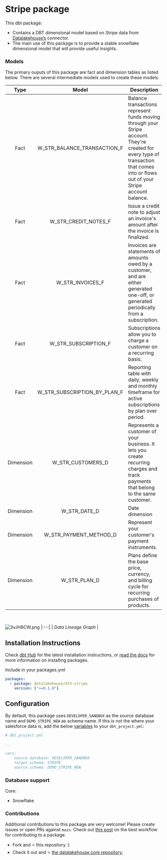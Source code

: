 # Stripe package

This dbt package:

*   Contains a DBT dimensional model based on Stripe data from [Datalakehouse’s](https://www.datalakehouse.io/) connector.
*   The main use of this package is to provide a stable snowflake dimensional model that will provide useful insights.
    

### Models

The primary ouputs of this package are fact and dimension tables as listed below. There are several intermediate models used to create these models.

|        Type       |        Model       |        Description       |
|:----------------:|:----------------:|----------------|
|Fact| W_STR_BALANCE_TRANSACTION_F       | Balance transactions represent funds moving through your Stripe account. They're created for every type of transaction that comes into or flows out of your Stripe account balance.   |
|Fact| W_STR_CREDIT_NOTES_F         | Issue a credit note to adjust an invoice's amount after the invoice is finalized. |
|Fact| W_STR_INVOICES_F       | Invoices are statements of amounts owed by a customer, and are either generated one-off, or generated periodically from a subscription. |
|Fact| W_STR_SUBSCRIPTION_F      | Subscriptions allow you to charge a customer on a recurring basis. |
|Fact| W_STR_SUBSCRIPTION_BY_PLAN_F         | Reporting table with daily, weekly and monthly timeframe for active subscriptions by plan over period. |
|Dimension| W_STR_CUSTOMERS_D         | Represents a customer of your business. It lets you create recurring charges and track payments that belong to the same customer. |
|Dimension| W_STR_DATE_D | Date dimension |
|Dimension| W_STR_PAYMENT_METHOD_D | Represent your customer's payment instruments. |
|Dimension| W_STR_PLAN_D | Plans define the base price, currency, and billing cycle for recurring purchases of products. |

</br>

![3vJH8CW.png](https://i.imgur.com/3vJH8CW.png)
|:--:| 
| *Data Lineage Graph* |

Installation Instructions
-------------------------

Check [dbt Hub](https://hub.getdbt.com) for the latest installation instructions, or [read the docs](https://docs.getdbt.com/docs/package-management) for more information on installing packages.

Include in your packages.yml

```yaml
packages:
  - package: datalakehouse/dlh-stripe
    version: [">=0.1.0"]
```

Configuration
-------------


By default, this package uses `DEVELOPER_SANDBOX` as the source database name and `DEMO_STRIPE_NEW` as schema name. If this is not the where your salesforce data is, add the below [variables](https://docs.getdbt.com/docs/using-variables) to your `dbt_project.yml`:


```yaml
# dbt_project.yml

...

vars:    
    source_database: DEVELOPER_SANDBOX
    target_schema: STRIPE
    source_schema: DEMO_STRIPE_NEW
```

### Database support

Core:

*   Snowflake
    

### Contributions

Additional contributions to this package are very welcome! Please create issues or open PRs against `main`. Check out [this post](https://discourse.getdbt.com/t/contributing-to-a-dbt-package/657) on the best workflow for contributing to a package.


*   Fork and :star: this repository :)
*   Check it out and :star: [the datalakehouse core repository](https://github.com/datalakehouse/datalakehouse-core);
